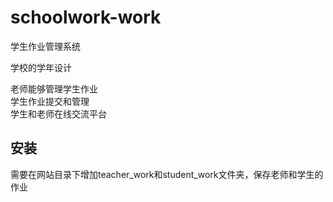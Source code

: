 schoolwork-work
===============
学生作业管理系统

学校的学年设计

老师能够管理学生作业  
学生作业提交和管理  
学生和老师在线交流平台  


## 安装
需要在网站目录下增加teacher_work和student_work文件夹，保存老师和学生的作业    
